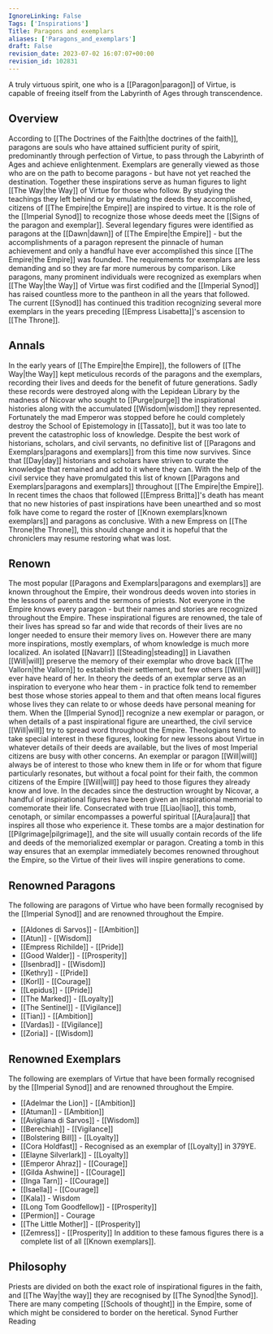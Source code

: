 ```yaml
---
IgnoreLinking: False
Tags: ['Inspirations']
Title: Paragons and exemplars
aliases: ['Paragons_and_exemplars']
draft: False
revision_date: 2023-07-02 16:07:07+00:00
revision_id: 102831
---
```


A truly virtuous spirit, one who is a [[Paragon|paragon]] of Virtue, is capable of freeing itself from the Labyrinth of Ages through transcendence.
## Overview
According to [[The Doctrines of the Faith|the doctrines of the faith]], paragons are souls who have attained sufficient purity of spirit, predominantly through perfection of Virtue, to pass through the Labyrinth of Ages and achieve enlightenment. Exemplars are generally viewed as those who are on the path to become paragons - but have not yet reached the destination. Together these inspirations serve as human figures to light [[The Way|the Way]] of Virtue for those who follow. By studying the teachings they left behind or by emulating the deeds they accomplished, citizens of [[The Empire|the Empire]] are inspired to virtue.
It is the role of the [[Imperial Synod]] to recognize those whose deeds meet the [[Signs of the paragon and exemplar]]. Several legendary figures were identified as paragons at the [[Dawn|dawn]] of [[The Empire|the Empire]] - but the accomplishments of a paragon represent the pinnacle of human achievement and only a handful have ever accomplished this since [[The Empire|the Empire]] was founded.
The requirements for exemplars are less demanding and so they are far more numerous by comparison. Like paragons, many prominent individuals were recognized as exemplars when [[The Way|the Way]] of Virtue was first codified and the [[Imperial Synod]] has raised countless more to the pantheon in all the years that followed. The current [[Synod]] has continued this tradition recognizing several more exemplars in the years preceding [[Empress Lisabetta]]'s ascension to [[The Throne]].
## Annals
In the early years of [[The Empire|the Empire]], the followers of [[The Way|the Way]] kept meticulous records of the paragons and the exemplars, recording their lives and deeds for the benefit of future generations. Sadly these records were destroyed along with the Lepidean Library by the madness of Nicovar who sought to [[Purge|purge]] the inspirational histories along with the accumulated [[Wisdom|wisdom]] they represented. Fortunately the mad Emperor was stopped before he could completely destroy the School of Epistemology in [[Tassato]], but it was too late to prevent the catastrophic loss of knowledge. Despite the best work of historians, scholars, and civil servants, no definitive list of [[Paragons and Exemplars|paragons and exemplars]] from this time now survives.
Since that [[Day|day]] historians and scholars have striven to curate the knowledge that remained and add to it where they can. With the help of the civil service they have promulgated this list of known [[Paragons and Exemplars|paragons and exemplars]] throughout [[The Empire|the Empire]]. In recent times the chaos that followed [[Empress Britta]]'s death has meant that no new histories of past inspirations have been unearthed and so most folk have come to regard the roster of [[Known exemplars|known exemplars]] and paragons as conclusive. With a new Empress on [[The Throne|the Throne]], this should change and it is hopeful that the chroniclers may resume restoring what was lost.
## Renown
The most popular [[Paragons and Exemplars|paragons and exemplars]] are known throughout the Empire, their wondrous deeds woven into stories in the lessons of parents and the sermons of priests. Not everyone in the Empire knows every paragon - but their names and stories are recognized throughout the Empire. These inspirational figures are renowned, the tale of their lives has spread so far and wide that records of their lives are no longer needed to ensure their memory lives on.
However there are many more inspirations, mostly exemplars, of whom knowledge is much more localized. An isolated [[Navarr]] [[Steading|steading]] in Liavathen [[Will|will]] preserve the memory of their exemplar who drove back [[The Vallorn|the Vallorn]] to establish their settlement, but few others [[Will|will]] ever have heard of her. In theory the deeds of an exemplar serve as an inspiration to everyone who hear them - in practice folk tend to remember best those whose stories appeal to them and that often means local figures whose lives they can relate to or whose deeds have personal meaning for them.
When the [[Imperial Synod]] recognize a new exemplar or paragon, or when details of a past inspirational figure are unearthed, the civil service [[Will|will]] try to spread word throughout the Empire. Theologians tend to take special interest in these figures, looking for new lessons about Virtue in whatever details of their deeds are available, but the lives of most Imperial citizens are busy with other concerns. An exemplar or paragon [[Will|will]] always be of interest to those who knew them in life or for whom that figure particularly resonates, but without a focal point for their faith, the common citizens of the Empire [[Will|will]] pay heed to those figures they already know and love.
In the decades since the destruction wrought by Nicovar, a handful of inspirational figures have been given an inspirational memorial to comemorate their life. Consecrated with true [[Liao|liao]], this tomb, cenotaph, or similar encompasses a powerful spiritual [[Aura|aura]] that inspires all those who experience it. These tombs are a major destination for [[Pilgrimage|pilgrimage]], and the site will usually contain records of the life and deeds of the memorialized exemplar or paragon. Creating a tomb in this way ensures that an exemplar immediately becomes renowned throughout the Empire, so the Virtue of their lives will inspire generations to come.
## Renowned Paragons
The following are paragons of Virtue who have been formally recognised by the [[Imperial Synod]] and are renowned throughout the Empire.
* [[Aldones di Sarvos]] - [[Ambition]]
* [[Atun]] - [[Wisdom]]
* [[Empress Richilde]] - [[Pride]]
* [[Good Walder]] - [[Prosperity]]
* [[Isenbrad]] - [[Wisdom]]
* [[Kethry]] - [[Pride]]
* [[Korl]] - [[Courage]]
* [[Lepidus]] - [[Pride]]
* [[The Marked]] - [[Loyalty]]
* [[The Sentinel]] - [[Vigilance]]
* [[Tian]] - [[Ambition]]
* [[Vardas]] - [[Vigilance]]
* [[Zoria]] - [[Wisdom]]
## Renowned Exemplars
The following are exemplars of Virtue that have been formally recognised by the [[Imperial Synod]] and are renowned throughout the Empire. 
* [[Adelmar the Lion]] - [[Ambition]]
* [[Atuman]] - [[Ambition]]
* [[Avigliana di Sarvos]] - [[Wisdom]]
* [[Berechiah]] - [[Vigilance]]
* [[Bolstering Bill]] - [[Loyalty]]
* [[Cora Holdfast]] - Recognised as an exemplar of [[Loyalty]] in 379YE.
* [[Elayne Silverlark]] - [[Loyalty]]
* [[Emperor Ahraz]] - [[Courage]]
* [[Gilda Ashwine]] - [[Courage]]
* [[Inga Tarn]] - [[Courage]]
* [[Isaella]] - [[Courage]]
* [[Kala]] - Wisdom
* [[Long Tom Goodfellow]] - [[Prosperity]]
* [[Permion]] - Courage
* [[The Little Mother]] - [[Prosperity]]
* [[Zemress]] - [[Prosperity]]
In addition to these famous figures there is a complete list of all [[Known exemplars]].
## Philosophy
Priests are divided on both the exact role of inspirational figures in the faith, and [[The Way|the way]] they are recognised by [[The Synod|the Synod]]. There are many competing [[Schools of thought]] in the Empire, some of which might be considered to border on the heretical.
Synod Further Reading